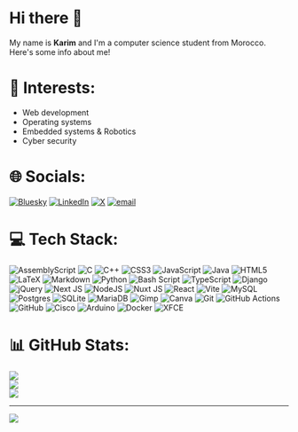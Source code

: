 # Hi there 👋

My name is **Karim** and I'm a computer science student from Morocco.<br>
Here's some info about me!

# 🌱 Interests:

- Web development
- Operating systems
- Embedded systems & Robotics
- Cyber security

# 🌐 Socials:
[![Bluesky](https://img.shields.io/badge/bluesky-0285FF?style=for-the-badge&logo=bluesky&logoColor=%23FFFFFF)](https://bsky.app/profile/0xmirak) [![LinkedIn](https://img.shields.io/badge/LinkedIn-%230077B5.svg?logo=linkedin&logoColor=white)](https://linkedin.com/in/ke22) [![X](https://img.shields.io/badge/X-black.svg?logo=X&logoColor=white)](https://x.com/0xmirak) [![email](https://img.shields.io/badge/Email-D14836?logo=gmail&logoColor=white)](mailto:karimelkhanoufi22@gmail.com) 

# 💻 Tech Stack:

![AssemblyScript](https://img.shields.io/badge/assembly%20script-%23000000.svg?style=for-the-badge&logo=assemblyscript&logoColor=white) ![C](https://img.shields.io/badge/c-%2300599C.svg?style=for-the-badge&logo=c&logoColor=white) ![C++](https://img.shields.io/badge/c++-%2300599C.svg?style=for-the-badge&logo=c%2B%2B&logoColor=white) ![CSS3](https://img.shields.io/badge/css3-%231572B6.svg?style=for-the-badge&logo=css3&logoColor=white) ![JavaScript](https://img.shields.io/badge/javascript-%23323330.svg?style=for-the-badge&logo=javascript&logoColor=%23F7DF1E) ![Java](https://img.shields.io/badge/java-%23ED8B00.svg?style=for-the-badge&logo=openjdk&logoColor=white) ![HTML5](https://img.shields.io/badge/html5-%23E34F26.svg?style=for-the-badge&logo=html5&logoColor=white) ![LaTeX](https://img.shields.io/badge/latex-%23008080.svg?style=for-the-badge&logo=latex&logoColor=white) ![Markdown](https://img.shields.io/badge/markdown-%23000000.svg?style=for-the-badge&logo=markdown&logoColor=white) ![Python](https://img.shields.io/badge/python-3670A0?style=for-the-badge&logo=python&logoColor=ffdd54) ![Bash Script](https://img.shields.io/badge/bash_script-%23121011.svg?style=for-the-badge&logo=gnu-bash&logoColor=white) ![TypeScript](https://img.shields.io/badge/typescript-%23007ACC.svg?style=for-the-badge&logo=typescript&logoColor=white) ![Django](https://img.shields.io/badge/django-%23092E20.svg?style=for-the-badge&logo=django&logoColor=white) ![jQuery](https://img.shields.io/badge/jquery-%230769AD.svg?style=for-the-badge&logo=jquery&logoColor=white) ![Next JS](https://img.shields.io/badge/Next-black?style=for-the-badge&logo=next.js&logoColor=white) ![NodeJS](https://img.shields.io/badge/node.js-6DA55F?style=for-the-badge&logo=node.js&logoColor=white) ![Nuxt JS](https://img.shields.io/badge/Nuxt-002E3B?style=for-the-badge&logo=nuxt.js&logoColor=#00DC82) ![React](https://img.shields.io/badge/react-%2320232a.svg?style=for-the-badge&logo=react&logoColor=%2361DAFB) ![Vite](https://img.shields.io/badge/vite-%23646CFF.svg?style=for-the-badge&logo=vite&logoColor=white) ![MySQL](https://img.shields.io/badge/mysql-4479A1.svg?style=for-the-badge&logo=mysql&logoColor=white) ![Postgres](https://img.shields.io/badge/postgres-%23316192.svg?style=for-the-badge&logo=postgresql&logoColor=white) ![SQLite](https://img.shields.io/badge/sqlite-%2307405e.svg?style=for-the-badge&logo=sqlite&logoColor=white) ![MariaDB](https://img.shields.io/badge/MariaDB-003545?style=for-the-badge&logo=mariadb&logoColor=white) ![Gimp](https://img.shields.io/badge/Gimp-657D8B?style=for-the-badge&logo=gimp&logoColor=FFFFFF) ![Canva](https://img.shields.io/badge/Canva-%2300C4CC.svg?style=for-the-badge&logo=Canva&logoColor=white) ![Git](https://img.shields.io/badge/git-%23F05033.svg?style=for-the-badge&logo=git&logoColor=white) ![GitHub Actions](https://img.shields.io/badge/github%20actions-%232671E5.svg?style=for-the-badge&logo=githubactions&logoColor=white) ![GitHub](https://img.shields.io/badge/github-%23121011.svg?style=for-the-badge&logo=github&logoColor=white) ![Cisco](https://img.shields.io/badge/cisco-%23049fd9.svg?style=for-the-badge&logo=cisco&logoColor=black) ![Arduino](https://img.shields.io/badge/-Arduino-00979D?style=for-the-badge&logo=Arduino&logoColor=white) ![Docker](https://img.shields.io/badge/docker-%230db7ed.svg?style=for-the-badge&logo=docker&logoColor=white) ![XFCE](https://img.shields.io/badge/XFCE-%232284F2.svg?style=for-the-badge&logo=xfce&logoColor=white)

# 📊 GitHub Stats:

![](https://github-readme-stats.vercel.app/api?username=karimelkh&theme=dark&hide_border=true&include_all_commits=true&count_private=true)<br/>
![](https://github-readme-streak-stats.herokuapp.com/?user=karimelkh&theme=dark&hide_border=true)<br/>
![](https://github-readme-stats.vercel.app/api/top-langs/?username=karimelkh&theme=dark&hide_border=true&include_all_commits=true&count_private=true&layout=compact)

---
[![](https://visitcount.itsvg.in/api?id=karimelkh&icon=4&color=0)](https://visitcount.itsvg.in)

<!--
# 📪 Feel free to contact me via:

- [Email](karimelkhanoufi22@gmail.com) <br>
- [LinkedIn](https://www.linkedin.com/in/ke22)

## Little profile stats

### General stats

![karimelkh's Stats](https://github-readme-stats.vercel.app/api?username=karimelkh&theme=nord&show_icons=true&hide_border=true&count_private=true)

### Straek stats

![karimelkh's Streak](https://github-readme-streak-stats.herokuapp.com/?user=karimelkh&theme=nord&hide_border=true)

### Most used languages

![karimelkh's Top Languages](https://github-readme-stats.vercel.app/api/top-langs/?username=karimelkh&theme=nord&show_icons=true&hide_border=true&layout=compact)
-->